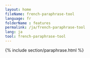 ```yaml
---
layout: home
fileName: french-paraphrase-tool
language: fr
folderName : features
permalink: /ja/french-paraphrase-tool
lang: ja
tool: french-paraphrase-tool
---
```

{% include section/paraphrase.html %}